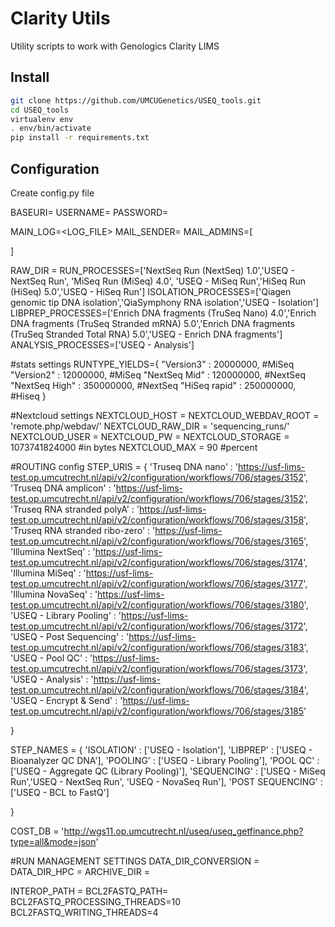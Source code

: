 
# Clarity Utils
Utility scripts to work with Genologics Clarity LIMS

## Install
```bash
git clone https://github.com/UMCUGenetics/USEQ_tools.git
cd USEQ_tools
virtualenv env
. env/bin/activate
pip install -r requirements.txt
```
## Configuration
Create config.py file

BASEURI=<LIMS URL>
USERNAME=<LIMS USERNAME>
PASSWORD=<LIMS PASSWORD>


MAIN_LOG=<LOG_FILE>
MAIL_SENDER=<EMAIL ADRESS TO SEND MAILS FROM>
MAIL_ADMINS=[
    <EMAIL ADRESSES>

]


RAW_DIR = <WHERE TO FIND RAW DATA>
RUN_PROCESSES=['NextSeq Run (NextSeq) 1.0','USEQ - NextSeq Run', 'MiSeq Run (MiSeq) 4.0', 'USEQ - MiSeq Run','HiSeq Run (HiSeq) 5.0','USEQ - HiSeq Run']
ISOLATION_PROCESSES=['Qiagen genomic tip DNA isolation','QiaSymphony RNA isolation','USEQ - Isolation']
LIBPREP_PROCESSES=['Enrich DNA fragments (TruSeq Nano) 4.0','Enrich DNA fragments (TruSeq Stranded mRNA) 5.0','Enrich DNA fragments (TruSeq Stranded Total RNA) 5.0','USEQ - Enrich DNA fragments']
ANALYSIS_PROCESSES=['USEQ - Analysis']

#stats settings
RUNTYPE_YIELDS={
    "Version3" : 20000000, #MiSeq
    "Version2" : 12000000, #MiSeq
    "NextSeq Mid" : 120000000, #NextSeq
    "NextSeq High" : 350000000, #NextSeq
    "HiSeq rapid" : 250000000, #Hiseq
}

#Nextcloud settings
NEXTCLOUD_HOST = <NEXTCLOUD URL>
NEXTCLOUD_WEBDAV_ROOT = 'remote.php/webdav/'
NEXTCLOUD_RAW_DIR = 'sequencing_runs/'
NEXTCLOUD_USER = <NEXTCLOUD USER>
NEXTCLOUD_PW = <NEXTCLOUD PASSWORD>
NEXTCLOUD_STORAGE = 1073741824000 #in bytes
NEXTCLOUD_MAX = 90 #percent

#ROUTING config
STEP_URIS = {
    'Truseq DNA nano' : 'https://usf-lims-test.op.umcutrecht.nl/api/v2/configuration/workflows/706/stages/3152',
    'Truseq DNA amplicon' : 'https://usf-lims-test.op.umcutrecht.nl/api/v2/configuration/workflows/706/stages/3152',
    'Truseq RNA stranded polyA' : 'https://usf-lims-test.op.umcutrecht.nl/api/v2/configuration/workflows/706/stages/3158',
    'Truseq RNA stranded ribo-zero' : 'https://usf-lims-test.op.umcutrecht.nl/api/v2/configuration/workflows/706/stages/3165',
    'Illumina NextSeq' : 'https://usf-lims-test.op.umcutrecht.nl/api/v2/configuration/workflows/706/stages/3174',
    'Illumina MiSeq' : 'https://usf-lims-test.op.umcutrecht.nl/api/v2/configuration/workflows/706/stages/3177',
    'Illumina NovaSeq' : 'https://usf-lims-test.op.umcutrecht.nl/api/v2/configuration/workflows/706/stages/3180',
    'USEQ - Library Pooling' : 'https://usf-lims-test.op.umcutrecht.nl/api/v2/configuration/workflows/706/stages/3172',
    'USEQ - Post Sequencing' : 'https://usf-lims-test.op.umcutrecht.nl/api/v2/configuration/workflows/706/stages/3183',
    'USEQ - Pool QC' : 'https://usf-lims-test.op.umcutrecht.nl/api/v2/configuration/workflows/706/stages/3173',
    'USEQ - Analysis' : 'https://usf-lims-test.op.umcutrecht.nl/api/v2/configuration/workflows/706/stages/3184',
    'USEQ - Encrypt & Send' : 'https://usf-lims-test.op.umcutrecht.nl/api/v2/configuration/workflows/706/stages/3185'

}

STEP_NAMES = {
    'ISOLATION' : ['USEQ - Isolation'],
    'LIBPREP' : ['USEQ - Bioanalyzer QC DNA'],
    'POOLING' : ['USEQ - Library Pooling'],
    'POOL QC' : ['USEQ - Aggregate QC (Library Pooling)'],
    'SEQUENCING' : ['USEQ - MiSeq Run','USEQ - NextSeq Run', 'USEQ - NovaSeq Run'],
    'POST SEQUENCING' : ['USEQ - BCL to FastQ']

}

COST_DB = 'http://wgs11.op.umcutrecht.nl/useq/useq_getfinance.php?type=all&mode=json'

#RUN MANAGEMENT SETTINGS
DATA_DIR_CONVERSION = <WHERE TO FIND RAW RUN DATA>
DATA_DIR_HPC = <WHERE TO COPY SEQUENCING RUNS>
ARCHIVE_DIR = <WHERE TO ARCHIVE SEQUENCING RUNS>

INTEROP_PATH = <PATH TO INTEROP BINARY>
BCL2FASTQ_PATH= <PATH TO BCL2FASTQ BINARY>
BCL2FASTQ_PROCESSING_THREADS=10
BCL2FASTQ_WRITING_THREADS=4


